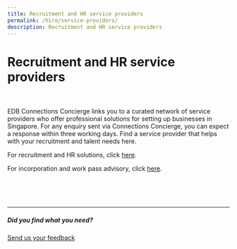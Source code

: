 ```yaml
---
title: Recruitment and HR service providers
permalink: /hire/service-providers/
description: Recruitment and HR service providers
---
```

# Recruitment and HR service providers
<br>
<br>
EDB Connections Concierge links you to a curated network of service providers who offer professional solutions for setting up businesses in Singapore. For any enquiry sent via Connections Concierge, you can expect a response within three working days. Find a service provider that helps with your recruitment and talent needs here.
<br>

For recruitment and HR solutions, click [here](https://www.edb.gov.sg/connections-concierge/service-providers.html?tab=general-service-providers&amp;servicecategory=recruitment&amp;hrsolutions). &nbsp;

For incorporation and work pass advisory, click [here](https://www.edb.gov.sg/connections-concierge/service-providers.html?tab=general-service-providers&amp;servicecategory=incorporation&amp;corporatesecretarialsolutions).

<br>
<br>
<br>
<hr>

##### Did you find what you need?
[Send us your feedback](https://form.gov.sg/642693623cb98f001239be0d)